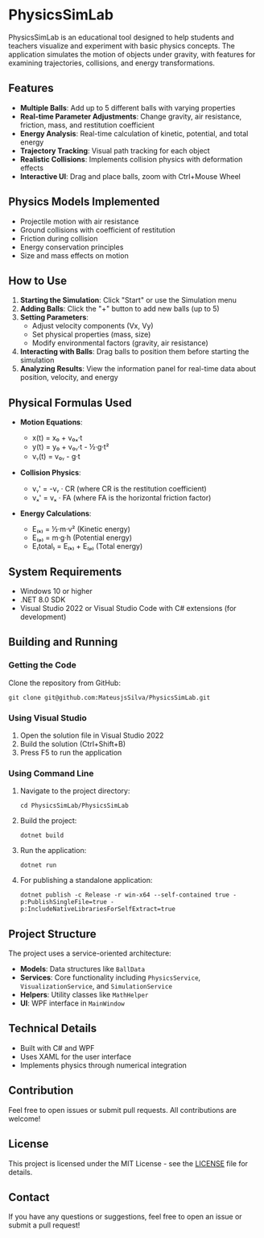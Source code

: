 # PhysicsSimLab

PhysicsSimLab is an educational tool designed to help students and teachers visualize and experiment with basic physics concepts. The application simulates the motion of objects under gravity, with features for examining trajectories, collisions, and energy transformations.

## Features

- **Multiple Balls**: Add up to 5 different balls with varying properties
- **Real-time Parameter Adjustments**: Change gravity, air resistance, friction, mass, and restitution coefficient
- **Energy Analysis**: Real-time calculation of kinetic, potential, and total energy
- **Trajectory Tracking**: Visual path tracking for each object
- **Realistic Collisions**: Implements collision physics with deformation effects
- **Interactive UI**: Drag and place balls, zoom with Ctrl+Mouse Wheel

## Physics Models Implemented

- Projectile motion with air resistance
- Ground collisions with coefficient of restitution
- Friction during collision
- Energy conservation principles
- Size and mass effects on motion

## How to Use

1. **Starting the Simulation**: Click "Start" or use the Simulation menu
2. **Adding Balls**: Click the "+" button to add new balls (up to 5)
3. **Setting Parameters**:
   - Adjust velocity components (Vx, Vy)
   - Set physical properties (mass, size)
   - Modify environmental factors (gravity, air resistance)
4. **Interacting with Balls**: Drag balls to position them before starting the simulation
5. **Analyzing Results**: View the information panel for real-time data about position, velocity, and energy

## Physical Formulas Used

- **Motion Equations**:
  - x(t) = x₀ + v₀ₓ·t
  - y(t) = y₀ + v₀ᵧ·t - ½·g·t²
  - vᵧ(t) = v₀ᵧ - g·t

- **Collision Physics**:
  - vᵧ' = -vᵧ · CR (where CR is the restitution coefficient)
  - vₓ' = vₓ · FA (where FA is the horizontal friction factor)

- **Energy Calculations**:
  - E₍ₖ₎ = ½·m·v² (Kinetic energy)
  - E₍ₚ₎ = m·g·h (Potential energy)
  - E₍total₎ = E₍ₖ₎ + E₍ₚ₎ (Total energy)

## System Requirements

- Windows 10 or higher
- .NET 8.0 SDK
- Visual Studio 2022 or Visual Studio Code with C# extensions (for development)

## Building and Running

### Getting the Code
Clone the repository from GitHub:
```
git clone git@github.com:MateusjsSilva/PhysicsSimLab.git
```

### Using Visual Studio
1. Open the solution file in Visual Studio 2022
2. Build the solution (Ctrl+Shift+B)
3. Press F5 to run the application

### Using Command Line
1. Navigate to the project directory:
   ```
   cd PhysicsSimLab/PhysicsSimLab
   ```

2. Build the project:
   ```
   dotnet build
   ```

3. Run the application:
   ```
   dotnet run
   ```

4. For publishing a standalone application:
   ```
   dotnet publish -c Release -r win-x64 --self-contained true -p:PublishSingleFile=true -p:IncludeNativeLibrariesForSelfExtract=true
   ```

## Project Structure

The project uses a service-oriented architecture:
- **Models**: Data structures like `BallData`
- **Services**: Core functionality including `PhysicsService`, `VisualizationService`, and `SimulationService` 
- **Helpers**: Utility classes like `MathHelper`
- **UI**: WPF interface in `MainWindow`

## Technical Details

- Built with C# and WPF
- Uses XAML for the user interface
- Implements physics through numerical integration

## Contribution

Feel free to open issues or submit pull requests. All contributions are welcome!

## License

This project is licensed under the MIT License - see the [LICENSE](LICENSE) file for details.

## Contact

If you have any questions or suggestions, feel free to open an issue or submit a pull request!